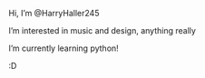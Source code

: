 Hi, I’m @HarryHaller245

I’m interested in music and design, anything really

I’m currently learning python!

:D


